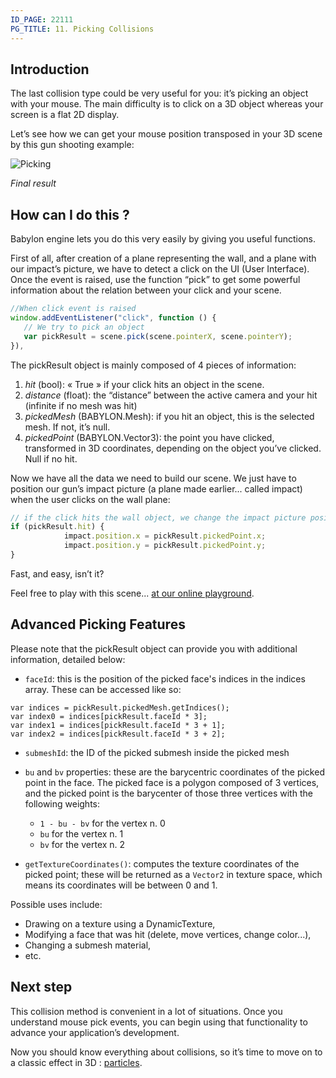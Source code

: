 ```yaml
---
ID_PAGE: 22111
PG_TITLE: 11. Picking Collisions
---
```

## Introduction

The last collision type could be very useful for you: it’s picking an object with your mouse. The main difficulty is to click on a 3D object whereas your screen is a flat 2D display.

Let’s see how we can get your mouse position transposed in your 3D scene by this gun shooting example:


![Picking](http://www.babylonjs.com/tutorials/11%20-%20Collisions%20PickResult/11.png)

_Final result_

## How can I do this ?

Babylon engine lets you do this very easily by giving you useful functions.

First of all, after creation of a plane representing the wall, and a plane with our impact’s picture, we have to detect a click on the UI (User Interface). Once the event is raised, use the function “pick” to get some powerful information about the relation between your click and your scene.
```javascript
//When click event is raised
window.addEventListener("click", function () {
   // We try to pick an object
   var pickResult = scene.pick(scene.pointerX, scene.pointerY);
}),
```
 
The pickResult object is mainly composed of 4 pieces of information:

1. _hit_ (bool): « True » if your click hits an object in the scene.
1. _distance_ (float): the “distance” between the active camera and your hit (infinite if no mesh was hit)
1. _pickedMesh_ (BABYLON.Mesh): if you hit an object, this is the selected mesh. If not, it’s null.
1. _pickedPoint_ (BABYLON.Vector3): the point you have clicked, transformed in 3D coordinates, depending on the object you’ve clicked. Null if no hit.

Now we have all the data we need to build our scene. We just have to position our gun’s impact picture (a plane made earlier... called impact) when the user clicks on the wall plane:
```javascript
// if the click hits the wall object, we change the impact picture position
if (pickResult.hit) {
            impact.position.x = pickResult.pickedPoint.x;
            impact.position.y = pickResult.pickedPoint.y;
}
```
Fast, and easy, isn’t it?

Feel free to play with this scene... [at our online playground](http://babylonjs-playground.azurewebsites.net/?11).

## Advanced Picking Features

Please note that the pickResult object can provide you with additional information, detailed below:

- `faceId`: this is the position of the picked face's indices in the indices array. These can be accessed like so:
```
var indices = pickResult.pickedMesh.getIndices();
var index0 = indices[pickResult.faceId * 3];
var index1 = indices[pickResult.faceId * 3 + 1];
var index2 = indices[pickResult.faceId * 3 + 2];
```

- `submeshId`: the ID of the picked submesh inside the picked mesh

- `bu` and `bv` properties: these are the barycentric coordinates of the picked point in the face. The picked face is a polygon composed of 3 vertices, and the picked point is the barycenter of those three vertices with the following weights:

  * `1 - bu - bv` for the vertex n. 0
  * `bu` for the vertex n. 1
  * `bv` for the vertex n. 2

- `getTextureCoordinates()`: computes the texture coordinates of the picked point; these will be returned as a `Vector2` in texture space, which means its coordinates will be between 0 and 1.

Possible uses include:

- Drawing on a texture using a DynamicTexture,
- Modifying a face that was hit (delete, move vertices, change color...),
- Changing a submesh material,
- etc.


## Next step
This collision method is convenient in a lot of situations. Once you understand mouse pick events, you can begin using that functionality to advance your application’s development.

Now you should know everything about collisions, so it’s time to move on to a classic effect in 3D : [particles](http://doc.babylonjs.com/tutorials/Particles).
